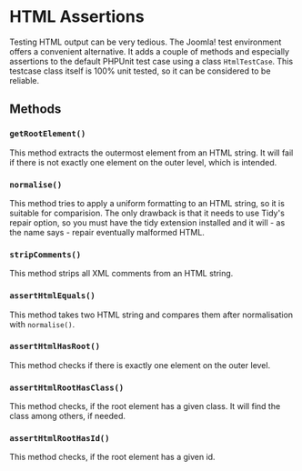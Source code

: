 # HTML Assertions

Testing HTML output can be very tedious. The Joomla! test environment offers a convenient alternative. It adds a couple of methods and especially assertions to the default PHPUnit test case using a class `HtmlTestCase`. This testcase class itself is 100% unit tested, so it can be considered to be reliable.

## Methods

### `getRootElement()`

This method extracts the outermost element from an HTML string. It will fail if there is not exactly one element on the outer level, which is intended.

### `normalise()`

This method tries to apply a uniform formatting to an HTML string, so it is suitable for comparision. The only drawback is that it needs to use Tidy's repair option, so you must have the tidy extension installed and it will - as the name says - repair eventually malformed HTML.

### `stripComments()`

This method strips all XML comments from an HTML string.

### `assertHtmlEquals()`

This method takes two HTML string and compares them after normalisation with `normalise()`.

### `assertHtmlHasRoot()`

This method checks if there is exactly one element on the outer level.

### `assertHtmlRootHasClass()`

This method checks, if the root element has a given class. It will find the class among others, if needed.

### `assertHtmlRootHasId()`

This method checks, if the root element has a given id.
